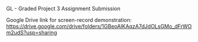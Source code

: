GL - Graded Project 3 Assignment Submission

Google Drive link for screen-record demonstration: https://drive.google.com/drive/folders/1GBeoAlKAqzA7dJdOLsGMo_dFrWOm2udS?usp=sharing
